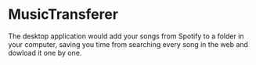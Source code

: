 # MusicTransferer
The desktop application would add your songs from Spotify to a folder in your computer, saving you time from searching every song in the web and dowload it one by one.
